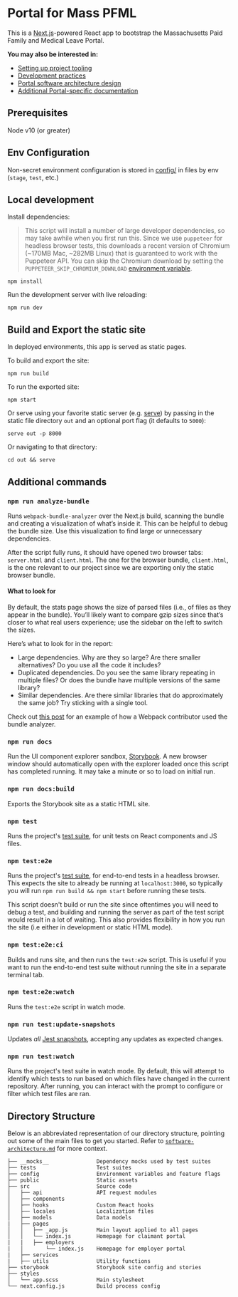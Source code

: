 # Portal for Mass PFML

This is a [Next.js](https://nextjs.org/docs)-powered React app to bootstrap the Massachusetts Paid Family and Medical Leave Portal.

**You may also be interested in:**

- [Setting up project tooling](../README.md)
- [Development practices](../docs/contributing.md)
- [Portal software architecture design](../docs/portal/software-architecture.md)
- [Additional Portal-specific documentation](../docs/portal/)

## Prerequisites

Node v10 (or greater)

## Env Configuration

Non-secret environment configuration is stored in [config/](config/) in files by env (`stage`, `test`, etc.)

## Local development

Install dependencies:

> This script will install a number of large developer dependencies, so may take awhile when you first run this. Since we use `puppeteer` for headless browser tests, this downloads a recent version of Chromium (~170MB Mac, ~282MB Linux) that is guaranteed to work with the Puppeteer API. You can skip the Chromium download by setting the `PUPPETEER_SKIP_CHROMIUM_DOWNLOAD` [environment variable](https://github.com/puppeteer/puppeteer/blob/master/docs/api.md#environment-variables).

```
npm install
```

Run the development server with live reloading:

```
npm run dev
```

## Build and Export the static site

In deployed environments, this app is served as static pages.

To build and export the site:

```
npm run build
```

To run the exported site:

```
npm start
```

Or serve using your favorite static server (e.g. [serve](https://www.npmjs.com/package/serve)) by passing in the static file directory `out` and an optional port flag (it defaults to `5000`):

```
serve out -p 8000
```

Or navigating to that directory:

```
cd out && serve
```

## Additional commands

### `npm run analyze-bundle`

Runs `webpack-bundle-analyzer` over the Next.js build, scanning the bundle and creating a visualization of what’s inside it. This can be helpful to debug the bundle size. Use this visualization to find large or unnecessary dependencies.

After the script fully runs, it should have opened two browser tabs: `server.html` and `client.html`. The one for the browser bundle, `client.html`, is the one relevant to our project since we are exporting only the static browser bundle.

#### What to look for

By default, the stats page shows the size of parsed files (i.e., of files as they appear in the bundle). You’ll likely want to compare gzip sizes since that’s closer to what real users experience; use the sidebar on the left to switch the sizes.

Here’s what to look for in the report:

- Large dependencies. Why are they so large? Are there smaller alternatives? Do you use all the code it includes?
- Duplicated dependencies. Do you see the same library repeating in multiple files? Or does the bundle have multiple versions of the same library?
- Similar dependencies. Are there similar libraries that do approximately the same job? Try sticking with a single tool.

Check out [this post](https://medium.com/webpack/webpack-bits-getting-the-most-out-of-the-commonschunkplugin-ab389e5f318) for an example of how a Webpack contributor used the bundle analyzer.

### `npm run docs`

Run the UI component explorer sandbox, [Storybook](https://storybook.js.org/). A new browser window should automatically open with the explorer loaded once this script has completed running. It may take a minute or so to load on initial run.

### `npm run docs:build`

Exports the Storybook site as a static HTML site.

### `npm test`

Runs the project's [test suite](../docs/portal/tests.md), for unit tests on React components and JS files.

### `npm test:e2e`

Runs the project's [test suite](../docs/portal/tests.md), for end-to-end tests in a headless browser. This expects the site to already be running at `localhost:3000`, so typically you will run `npm run build && npm start` before running these tests.

This script doesn't build or run the site since oftentimes you will need to debug a test, and building and running the server as part of the test script would result in a lot of waiting. This also provides flexibility in how you run the site (i.e either in development or static HTML mode).

### `npm test:e2e:ci`

Builds and runs site, and then runs the `test:e2e` script. This is useful if you want to run the end-to-end test suite without running the site in a separate terminal tab.

### `npm test:e2e:watch`

Runs the `test:e2e` script in watch mode.

### `npm run test:update-snapshots`

Updates _all_ [Jest snapshots](../docs/portal/tests.md#Snapshot%20tests), accepting any updates as expected changes.

### `npm run test:watch`

Runs the project's test suite in watch mode. By default, this will attempt to identify which tests to run based on which files have changed in the current repository. After running, you can interact with the prompt to configure or filter which test files are ran.

## Directory Structure

Below is an abbreviated representation of our directory structure, pointing out some of the main files to get you started. Refer to [`software-architecture.md`](../docs/portal/software-architecture.md) for more context.

```
├── __mocks__               Dependency mocks used by test suites
├── tests                   Test suites
├── config                  Environment variables and feature flags
├── public                  Static assets
├── src                     Source code
│   ├── api                 API request modules
│   ├── components
│   ├── hooks               Custom React hooks
│   ├── locales             Localization files
│   ├── models              Data models
|   ├── pages
│   │   ├── _app.js         Main layout applied to all pages
│   │   └── index.js        Homepage for claimant portal
|   |   ├── employers
|   │       └── index.js    Homepage for employer portal
|   ├── services
|   ├── utils               Utility functions
├── storybook               Storybook site config and stories
├── styles
│   └── app.scss            Main stylesheet
└── next.config.js          Build process config
```
